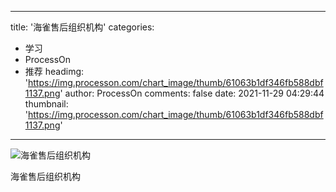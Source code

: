 
---
title: '海雀售后组织机构'
categories: 
 - 学习
 - ProcessOn
 - 推荐
headimg: 'https://img.processon.com/chart_image/thumb/61063b1df346fb588dbf1137.png'
author: ProcessOn
comments: false
date: 2021-11-29 04:29:44
thumbnail: 'https://img.processon.com/chart_image/thumb/61063b1df346fb588dbf1137.png'
---

<div>   
<img class="thumb" alt="海雀售后组织机构" src="https://img.processon.com/chart_image/thumb/61063b1df346fb588dbf1137.png" referrerpolicy="no-referrer">
<p>海雀售后组织机构</p>  
</div>
            